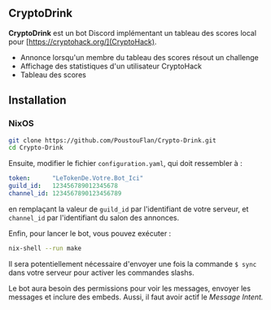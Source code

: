 ## CryptoDrink

**CryptoDrink** est un bot Discord implémentant un tableau des
scores local pour [https://cryptohack.org/](CryptoHack).

 - Annonce lorsqu'un membre du tableau des scores résout un
   challenge
 - Affichage des statistiques d'un utilisateur CryptoHack
 - Tableau des scores

## Installation

### NixOS

```bash
git clone https://github.com/PoustouFlan/Crypto-Drink.git
cd Crypto-Drink
```
Ensuite, modifier le fichier `configuration.yaml`, qui doit
ressembler à :
```yaml
token:      "LeTokenDe.Votre.Bot_Ici"
guild_id:   123456789012345678
channel_id: 1234567890123456789
```
en remplaçant la valeur de `guild_id` par l'identifiant de votre serveur,
et `channel_id` par l'identifiant du salon des annonces.

Enfin, pour lancer le bot, vous pouvez exécuter :
```bash
nix-shell --run make
```

Il sera potentiellement nécessaire d'envoyer une fois la commande
`$ sync` dans votre serveur pour activer les commandes slashs.

Le bot aura besoin des permissions pour voir les messages, envoyer les
messages et inclure des embeds. Aussi, il faut avoir actif le *Message Intent.*
